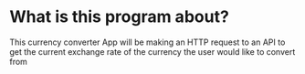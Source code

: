 # What is this program about?
This currency converter App will be making an HTTP request
to an API to get the current exchange rate of the currency
the user would like to convert from

